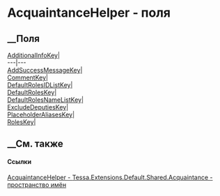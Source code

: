 # AcquaintanceHelper - поля
##  __Поля
[AdditionalInfoKey](F_Tessa_Extensions_Default_Shared_Acquaintance_AcquaintanceHelper_AdditionalInfoKey.htm)|  
---|---  
[AddSuccessMessageKey](F_Tessa_Extensions_Default_Shared_Acquaintance_AcquaintanceHelper_AddSuccessMessageKey.htm)|  
[CommentKey](F_Tessa_Extensions_Default_Shared_Acquaintance_AcquaintanceHelper_CommentKey.htm)|  
[DefaultRolesIDListKey](F_Tessa_Extensions_Default_Shared_Acquaintance_AcquaintanceHelper_DefaultRolesIDListKey.htm)|  
[DefaultRolesKey](F_Tessa_Extensions_Default_Shared_Acquaintance_AcquaintanceHelper_DefaultRolesKey.htm)|  
[DefaultRolesNameListKey](F_Tessa_Extensions_Default_Shared_Acquaintance_AcquaintanceHelper_DefaultRolesNameListKey.htm)|  
[ExcludeDeputiesKey](F_Tessa_Extensions_Default_Shared_Acquaintance_AcquaintanceHelper_ExcludeDeputiesKey.htm)|  
[PlaceholderAliasesKey](F_Tessa_Extensions_Default_Shared_Acquaintance_AcquaintanceHelper_PlaceholderAliasesKey.htm)|  
[RolesKey](F_Tessa_Extensions_Default_Shared_Acquaintance_AcquaintanceHelper_RolesKey.htm)|  
## __См. также
#### Ссылки
[AcquaintanceHelper -
](T_Tessa_Extensions_Default_Shared_Acquaintance_AcquaintanceHelper.htm)
[Tessa.Extensions.Default.Shared.Acquaintance - пространство
имён](N_Tessa_Extensions_Default_Shared_Acquaintance.htm)
